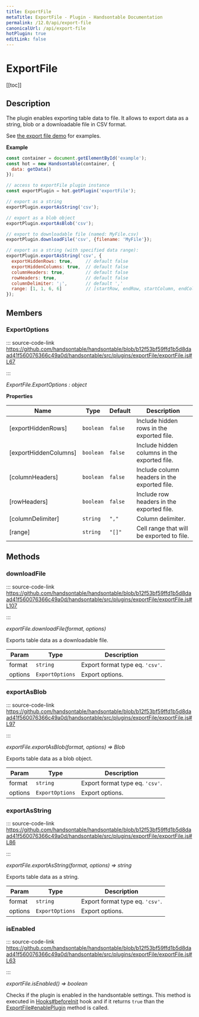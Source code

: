 ```yaml
---
title: ExportFile
metaTitle: ExportFile - Plugin - Handsontable Documentation
permalink: /12.0/api/export-file
canonicalUrl: /api/export-file
hotPlugin: true
editLink: false
---
```


# ExportFile

[[toc]]

## Description

The plugin enables exporting table data to file. It allows to export data as a string, blob or a downloadable file in
CSV format.

See [the export file demo](@/guides/accessories-and-menus/export-to-csv.md) for examples.

**Example**  
```js
const container = document.getElementById('example');
const hot = new Handsontable(container, {
  data: getData()
});

// access to exportFile plugin instance
const exportPlugin = hot.getPlugin('exportFile');

// export as a string
exportPlugin.exportAsString('csv');

// export as a blob object
exportPlugin.exportAsBlob('csv');

// export to downloadable file (named: MyFile.csv)
exportPlugin.downloadFile('csv', {filename: 'MyFile'});

// export as a string (with specified data range):
exportPlugin.exportAsString('csv', {
  exportHiddenRows: true,     // default false
  exportHiddenColumns: true,  // default false
  columnHeaders: true,        // default false
  rowHeaders: true,           // default false
  columnDelimiter: ';',       // default ','
  range: [1, 1, 6, 6]         // [startRow, endRow, startColumn, endColumn]
});
```

## Members

### ExportOptions
  
::: source-code-link https://github.com/handsontable/handsontable/blob/b12f53bf59ffd1b5d8daad41f560076366c49a0d/handsontable/src/plugins/exportFile/exportFile.js#L67

:::

_ExportFile.ExportOptions : object_


**Properties**

| Name | Type | Default | Description |
| --- | --- | --- | --- |
| [exportHiddenRows] | <code>boolean</code> | <code>false</code> | Include hidden rows in the exported file. |
| [exportHiddenColumns] | <code>boolean</code> | <code>false</code> | Include hidden columns in the exported file. |
| [columnHeaders] | <code>boolean</code> | <code>false</code> | Include column headers in the exported file. |
| [rowHeaders] | <code>boolean</code> | <code>false</code> | Include row headers in the exported file. |
| [columnDelimiter] | <code>string</code> | <code>","</code> | Column delimiter. |
| [range] | <code>string</code> | <code>&quot;[]&quot;</code> | Cell range that will be exported to file. |

## Methods

### downloadFile
  
::: source-code-link https://github.com/handsontable/handsontable/blob/b12f53bf59ffd1b5d8daad41f560076366c49a0d/handsontable/src/plugins/exportFile/exportFile.js#L107

:::

_exportFile.downloadFile(format, options)_

Exports table data as a downloadable file.


| Param | Type | Description |
| --- | --- | --- |
| format | `string` | Export format type eq. `'csv'`. |
| options | `ExportOptions` | Export options. |



### exportAsBlob
  
::: source-code-link https://github.com/handsontable/handsontable/blob/b12f53bf59ffd1b5d8daad41f560076366c49a0d/handsontable/src/plugins/exportFile/exportFile.js#L97

:::

_exportFile.exportAsBlob(format, options) ⇒ Blob_

Exports table data as a blob object.


| Param | Type | Description |
| --- | --- | --- |
| format | `string` | Export format type eq. `'csv'`. |
| options | `ExportOptions` | Export options. |



### exportAsString
  
::: source-code-link https://github.com/handsontable/handsontable/blob/b12f53bf59ffd1b5d8daad41f560076366c49a0d/handsontable/src/plugins/exportFile/exportFile.js#L86

:::

_exportFile.exportAsString(format, options) ⇒ string_

Exports table data as a string.


| Param | Type | Description |
| --- | --- | --- |
| format | `string` | Export format type eq. `'csv'`. |
| options | `ExportOptions` | Export options. |



### isEnabled
  
::: source-code-link https://github.com/handsontable/handsontable/blob/b12f53bf59ffd1b5d8daad41f560076366c49a0d/handsontable/src/plugins/exportFile/exportFile.js#L63

:::

_exportFile.isEnabled() ⇒ boolean_

Checks if the plugin is enabled in the handsontable settings. This method is executed in [Hooks#beforeInit](@/api/hooks.md#beforeinit)
hook and if it returns `true` than the [ExportFile#enablePlugin](@/api/exportFile.md#enableplugin) method is called.


